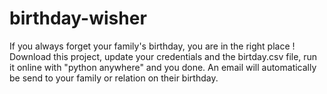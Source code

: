 # birthday-wisher

If you always forget your family's birthday, you are in the right place ! 
Download this project, update your credentials and the birtday.csv file, run it online with "python anywhere" and you done. An email will automatically be send to your family or relation
on their birthday. 

